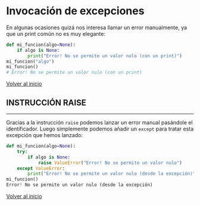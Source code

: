 # Invocación de excepciones
En algunas ocasiones quizá nos interesa llamar un error manualmente, ya que un print común no es muy elegante:

```python
def mi_funcion(algo=None):
    if algo is None:
        print("Error! No se permite un valor nulo (con un print)")
mi_funcion("algo")
mi_funcion()
# Error! No se permite un valor nulo (con un print)
```

[Volver al inicio](#-invocación-de-excepciones)

## INSTRUCCIÓN RAISE

---------------------------------------------------------------------------

Gracias a la instrucción `raise` podemos lanzar un error manual pasándole el identificador. Luego simplemente podemos añadir un `except` para tratar esta excepción que hemos lanzado:

```python
def mi_funcion(algo=None):
    try:
        if algo is None:
            raise ValueError("Error! No se permite un valor nulo")
    except ValueError:
        print("Error! No se permite un valor nulo (desde la excepción)")
mi_funcion()
Error! No se permite un valor nulo (desde la excepción)
```

[Volver al inicio](#-invocación-de-excepciones)